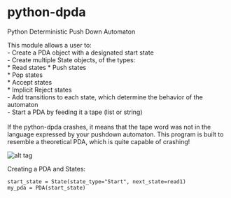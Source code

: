 python-dpda
===========

Python Deterministic Push Down Automaton<br>

This module allows a user to:<br>
    - Create a PDA object with a designated start state<br>
    - Create multiple State objects, of the types:<br>
        * Read states
        * Push states<br>
        * Pop states<br> 
        * Accept states<br>
        * Implicit Reject states<br>
    - Add transitions to each state, which determine the behavior of the automaton<br>
    - Start a PDA by feeding it a tape (list or string)<br> 
<br>
If the python-dpda crashes, it means that the tape word was not in the language expressed by your pushdown automaton.  This program is built to resemble a theoretical PDA, which is quite capable of crashing!

![alt tag](http://i.imgur.com/81mi5x1.png )

Creating a PDA and States:
    
    start_state = State(state_type="Start", next_state=read1)
    my_pda = PDA(start_state)
